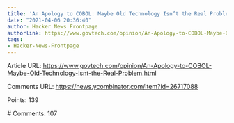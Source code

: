 ```yaml
---
title: 'An Apology to COBOL: Maybe Old Technology Isn’t the Real Problem'
date: "2021-04-06 20:36:40"
author: Hacker News Frontpage
authorlink: https://www.govtech.com/opinion/An-Apology-to-COBOL-Maybe-Old-Technology-Isnt-the-Real-Problem.html
tags:
- Hacker-News-Frontpage
---
```


<p>Article URL: <a href="https://www.govtech.com/opinion/An-Apology-to-COBOL-Maybe-Old-Technology-Isnt-the-Real-Problem.html">https://www.govtech.com/opinion/An-Apology-to-COBOL-Maybe-Old-Technology-Isnt-the-Real-Problem.html</a></p>
<p>Comments URL: <a href="https://news.ycombinator.com/item?id=26717088">https://news.ycombinator.com/item?id=26717088</a></p>
<p>Points: 139</p>
<p># Comments: 107</p>
